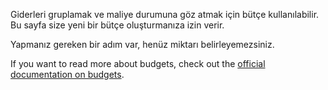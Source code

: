 Giderleri gruplamak ve maliye durumuna göz atmak için bütçe kullanılabilir. Bu sayfa size yeni bir bütçe oluşturmanıza izin verir.

Yapmanız gereken bir adım var, henüz miktarı belirleyemezsiniz.

If you want to read more about budgets, check out the [official documentation on budgets](https://firefly-iii.readthedocs.io/en/latest/concepts/budgets.html).